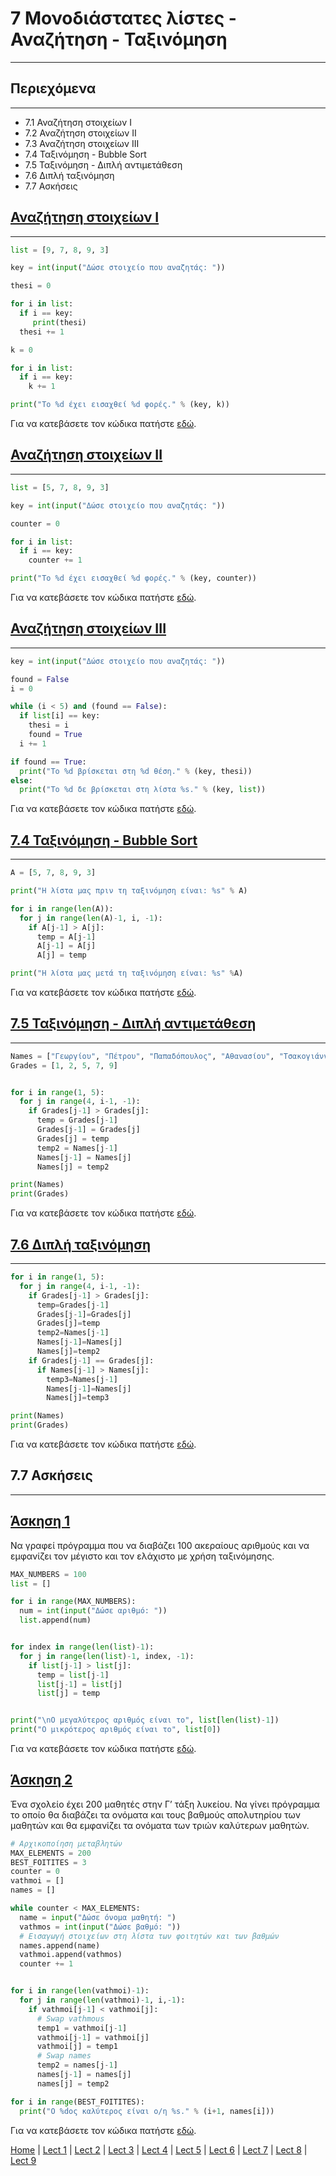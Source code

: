 # 7 Μονοδιάστατες λίστες - Αναζήτηση - Ταξινόμηση

---

## Περιεχόμενα

---

- 7.1 Αναζήτηση στοιχείων I
- 7.2 Αναζήτηση στοιχείων II
- 7.3 Αναζήτηση στοιχείων III
- 7.4 Ταξινόμηση - Bubble Sort
- 7.5 Ταξινόμηση - Διπλή αντιμετάθεση
- 7.6 Διπλή ταξινόμηση
- 7.7 Ασκήσεις

## [Αναζήτηση στοιχείων I](source/lecture_07/lecture_07_example_1.py)

---

```python
list = [9, 7, 8, 9, 3]

key = int(input("Δώσε στοιχείο που αναζητάς: "))

thesi = 0

for i in list:
  if i == key:
     print(thesi)
  thesi += 1

k = 0

for i in list: 
  if i == key:
    k += 1

print("Το %d έχει εισαχθεί %d φορές." % (key, k))
```

Για να κατεβάσετε τον κώδικα πατήστε [εδώ](source/lecture_07/lecture_07_example_1.py).

## [Αναζήτηση στοιχείων II](source/lecture_07/lecture_07_example_2.py)

---

```python
list = [5, 7, 8, 9, 3]

key = int(input("Δώσε στοιχείο που αναζητάς: "))

counter = 0

for i in list: 
  if i == key:
    counter += 1

print("Το %d έχει εισαχθεί %d φορές." % (key, counter))
```

Για να κατεβάσετε τον κώδικα πατήστε [εδώ](source/lecture_07/lecture_07_example_2.py).

## [Αναζήτηση στοιχείων III](source/lecture_07/lecture_07_example_3.py)

---

```python
key = int(input("Δώσε στοιχείο που αναζητάς: "))

found = False
i = 0

while (i < 5) and (found == False):
  if list[i] == key:
    thesi = i
    found = True
  i += 1

if found == True:
  print("Το %d βρίσκεται στη %d θέση." % (key, thesi))
else:
  print("Το %d δε βρίσκεται στη λίστα %s." % (key, list))
```

Για να κατεβάσετε τον κώδικα πατήστε [εδώ](source/lecture_07/lecture_07_example_3.py).

## [7.4 Ταξινόμηση - Bubble Sort](source/lecture_07/lecture_07_example_4.py)

---

```python
A = [5, 7, 8, 9, 3]

print("Η λίστα μας πριν τη ταξινόμηση είναι: %s" % A)

for i in range(len(A)):
  for j in range(len(A)-1, i, -1):
    if A[j-1] > A[j]:
      temp = A[j-1]
      A[j-1] = A[j]
      A[j] = temp

print("Η λίστα μας μετά τη ταξινόμηση είναι: %s" %A)
```

Για να κατεβάσετε τον κώδικα πατήστε [εδώ](source/lecture_07/lecture_07_example_4.py).

## [7.5 Ταξινόμηση - Διπλή αντιμετάθεση](source/lecture_07/lecture_07_example_5.py)

---

```python
Names = ["Γεωργίου", "Πέτρου", "Παπαδόπουλος", "Αθανασίου", "Τσακογιάννης"]
Grades = [1, 2, 5, 7, 9]


for i in range(1, 5):
  for j in range(4, i-1, -1):
    if Grades[j-1] > Grades[j]:
      temp = Grades[j-1]
      Grades[j-1] = Grades[j]
      Grades[j] = temp
      temp2 = Names[j-1]
      Names[j-1] = Names[j]
      Names[j] = temp2

print(Names)
print(Grades)
```

Για να κατεβάσετε τον κώδικα πατήστε [εδώ](source/lecture_07/lecture_07_example_5.py).

## [7.6 Διπλή ταξινόμηση](source/lecture_07/lecture_07_example_6.py)

---

```python
for i in range(1, 5):
  for j in range(4, i-1, -1):
    if Grades[j-1] > Grades[j]:
      temp=Grades[j-1]
      Grades[j-1]=Grades[j]
      Grades[j]=temp
      temp2=Names[j-1]
      Names[j-1]=Names[j]
      Names[j]=temp2
    if Grades[j-1] == Grades[j]:
      if Names[j-1] > Names[j]:
        temp3=Names[j-1]
        Names[j-1]=Names[j]
        Names[j]=temp3

print(Names)
print(Grades)
```

Για να κατεβάσετε τον κώδικα πατήστε [εδώ](source/lecture_07/lecture_07_example_6.py).

## 7.7 Ασκήσεις

---

## [Άσκηση 1](source/lecture_07/lecture_07_exercise_1.py)

Να γραφεί πρόγραµµα που να διαβάζει 100 ακεραίους αριθµούς και να εµφανίζει τον µέγιστο και τον ελάχιστο µε χρήση ταξινόµησης.

```python
MAX_NUMBERS = 100
list = []

for i in range(MAX_NUMBERS):
  num = int(input("Δώσε αριθμό: "))
  list.append(num)


for index in range(len(list)-1):
  for j in range(len(list)-1, index, -1):
    if list[j-1] > list[j]:
      temp = list[j-1]
      list[j-1] = list[j]
      list[j] = temp


print("\nΟ μεγαλύτερος αριθμός είναι το", list[len(list)-1])
print("Ο μικρότερος αριθμός είναι το", list[0])
```

Για να κατεβάσετε τον κώδικα πατήστε [εδώ](source/lecture_07/lecture_07_exercise_1.py).

## [Άσκηση 2](source/lecture_07/lecture_07_exercise_2.py)

Ένα σχολείο έχει 200 µαθητές στην Γ’ τάξη λυκείου. Να γίνει πρόγραµµα το οποίο θα διαβάζει τα ονόµατα και τους βαθµούς απολυτηρίου των µαθητών και θα εµφανίζει τα ονόµατα των τριών καλύτερων µαθητών.

```python
# Αρχικοποίηση μεταβλητών
MAX_ELEMENTS = 200
BEST_FOITITES = 3
counter = 0
vathmoi = []
names = []

while counter < MAX_ELEMENTS:
  name = input("Δώσε όνομα μαθητή: ")
  vathmos = int(input("Δώσε βαθμό: "))
  # Εισαγωγή στοιχείων στη λίστα των φοιτητών και των βαθμών
  names.append(name)
  vathmoi.append(vathmos)
  counter += 1


for i in range(len(vathmoi)-1):
  for j in range(len(vathmoi)-1, i,-1):
    if vathmoi[j-1] < vathmoi[j]:
      # Swap vathmous
      temp1 = vathmoi[j-1]
      vathmoi[j-1] = vathmoi[j]
      vathmoi[j] = temp1
      # Swap names
      temp2 = names[j-1]
      names[j-1] = names[j]
      names[j] = temp2

for i in range(BEST_FOITITES):
  print("Ο %dος καλύτερος είναι ο/η %s." % (i+1, names[i]))
```

Για να κατεβάσετε τον κώδικα πατήστε [εδώ](source/lecture_07/lecture_07_exercise_2.py).

[Home](../README.md) | [Lect 1](lecture_01.md) | [Lect 2](lecture_02.md) | [Lect 3](lecture_03.md) | [Lect 4](lecture_04.md) | [Lect 5](lecture_05.md) | [Lect 6](lecture_06.md) | [Lect 7](lecture_07.md) | [Lect 8](lecture_08.md) | [Lect 9](lecture_09.md)
